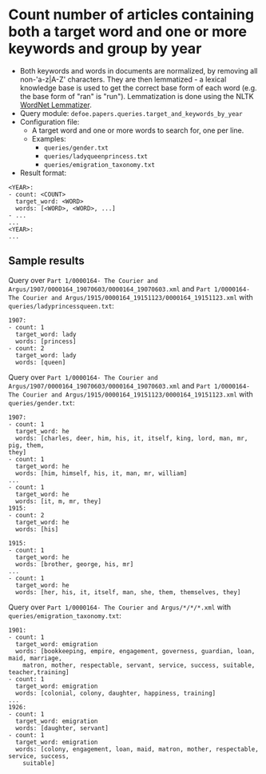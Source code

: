# Count number of articles containing both a target word and one or more keywords and group by year

* Both keywords and words in documents are normalized, by removing all non-'a-z|A-Z' characters. They are then lemmatized - a lexical knowledge base is used to get the correct base form of each word (e.g. the base form of "ran" is "run"). Lemmatization is done using the NLTK [WordNet Lemmatizer](https://www.nltk.org/api/nltk.stem.html#module-nltk.stem.wordnet).
* Query module: `defoe.papers.queries.target_and_keywords_by_year`
* Configuration file:
  - A target word and one or more words to search for, one per line.
  - Examples:
    - `queries/gender.txt`
    - `queries/ladyqueenprincess.txt`
    - `queries/emigration_taxonomy.txt`
* Result format:

```
<YEAR>:
- count: <COUNT>
  target_word: <WORD>
  words: [<WORD>, <WORD>, ...]
- ...
...
<YEAR>:
...
```

## Sample results

Query over `Part 1/0000164- The Courier and Argus/1907/0000164_19070603/0000164_19070603.xml` and `Part 1/0000164- The Courier and Argus/1915/0000164_19151123/0000164_19151123.xml` with `queries/ladyprincessqueen.txt`:

```
1907:
- count: 1
  target_word: lady
  words: [princess]
- count: 2
  target_word: lady
  words: [queen]
```

Query over `Part 1/0000164- The Courier and Argus/1907/0000164_19070603/0000164_19070603.xml` and `Part 1/0000164- The Courier and Argus/1915/0000164_19151123/0000164_19151123.xml` with `queries/gender.txt`:

```
1907:
- count: 1
  target_word: he
  words: [charles, deer, him, his, it, itself, king, lord, man, mr, pig, them,
they]
- count: 1
  target_word: he
  words: [him, himself, his, it, man, mr, william]
...
- count: 1
  target_word: he
  words: [it, m, mr, they]
1915:
- count: 2
  target_word: he
  words: [his]

1915:
- count: 1
  target_word: he
  words: [brother, george, his, mr]
...
- count: 1
  target_word: he
  words: [her, his, it, itself, man, she, them, themselves, they]
```

Query over `Part 1/0000164- The Courier and Argus/*/*/*.xml` with `queries/emigration_taxonomy.txt`:

```
1901:
- count: 1
  target_word: emigration
  words: [bookkeeping, empire, engagement, governess, guardian, loan, maid, marriage,
    matron, mother, respectable, servant, service, success, suitable, teacher,training]
- count: 1
  target_word: emigration
  words: [colonial, colony, daughter, happiness, training]
...
1926:
- count: 1
  target_word: emigration
  words: [daughter, servant]
- count: 1
  target_word: emigration
  words: [colony, engagement, loan, maid, matron, mother, respectable, service, success,
    suitable]
```
